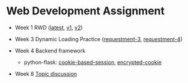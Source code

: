 # Web Development Assignment

- Week 1 RWD ([latest](http://vkmouse.ddns.net:8080/week-1/), [v1](http://vkmouse.ddns.net:8080/week-1/v1/), [v2](http://vkmouse.ddns.net:8080/week-1/v2/))
 
- Week 3 Dynamic Loading Practice ([requestment-3](http://vkmouse.ddns.net:8080/week-3/requestment-3/), [requestment-4](http://vkmouse.ddns.net:8080/week-3/requestment-4/))

- Week 4 Backend framework
  - python-flask: [cookie-based-session](http://vkmouse.ddns.net:8080/week-4/py/cookie-based-session/), [encrypted-cookie](http://vkmouse.ddns.net:8080/week-4/py/encrypted-cookie/)

- Week 8 [Topic discussion](https://vkmouse.github.io/web-dev-assignment/week-8/html/)
